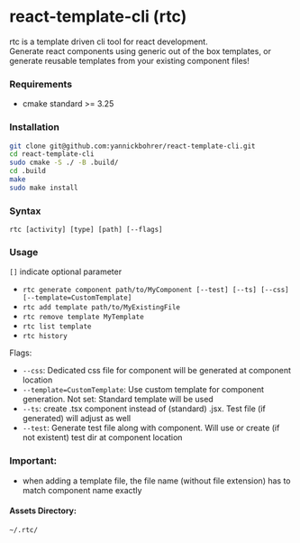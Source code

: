 # react-template-cli (rtc)

rtc is a template driven cli tool for react development.\
Generate react components using generic out of the box templates, or generate reusable templates from your existing component files!

### Requirements
- cmake standard >= 3.25

### Installation
```bash
git clone git@github.com:yannickbohrer/react-template-cli.git
cd react-template-cli
sudo cmake -S ./ -B .build/
cd .build
make
sudo make install
```

### Syntax 
`rtc [activity] [type] [path] [--flags]`

### Usage
`[]` indicate optional parameter
- `rtc generate component path/to/MyComponent [--test] [--ts] [--css] [--template=CustomTemplate]`
- `rtc add template path/to/MyExistingFile`
- `rtc remove template MyTemplate`
- `rtc list template`
- `rtc history`

Flags:
- `--css`: Dedicated css file for component will be generated at component location
- `--template=CustomTemplate`: Use custom template for component generation. Not set: Standard template will be used
- `--ts`: create .tsx component instead of (standard) .jsx. Test file (if generated) will adjust as well
- `--test`: Generate test file along with component. Will use or create (if not existent) test dir at component location 

### Important:
- when adding a template file, the file name (without file extension) has to match component name exactly

#### Assets Directory:
```bash
~/.rtc/
```
